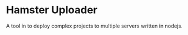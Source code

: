 Hamster Uploader
================


A tool in to deploy complex projects to multiple servers written in nodejs.


